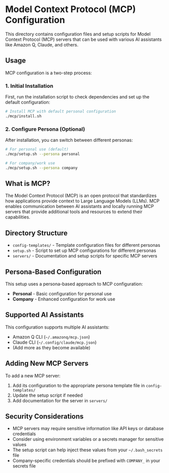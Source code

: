 # Model Context Protocol (MCP) Configuration

This directory contains configuration files and setup scripts for Model Context Protocol (MCP) servers that can be used with various AI assistants like Amazon Q, Claude, and others.

## Usage

MCP configuration is a two-step process:

### 1. Initial Installation

First, run the installation script to check dependencies and set up the default configuration:

```bash
# Install MCP with default personal configuration
./mcp/install.sh
```

### 2. Configure Persona (Optional)

After installation, you can switch between different personas:

```bash
# For personal use (default)
./mcp/setup.sh --persona personal

# For company/work use
./mcp/setup.sh --persona company
```

## What is MCP?

The Model Context Protocol (MCP) is an open protocol that standardizes how applications provide context to Large Language Models (LLMs). MCP enables communication between AI assistants and locally running MCP servers that provide additional tools and resources to extend their capabilities.

## Directory Structure

- `config-templates/` - Template configuration files for different personas
- `setup.sh` - Script to set up MCP configurations for different personas
- `servers/` - Documentation and setup scripts for specific MCP servers

## Persona-Based Configuration

This setup uses a persona-based approach to MCP configuration:

- **Personal** - Basic configuration for personal use
- **Company** - Enhanced configuration for work use

## Supported AI Assistants

This configuration supports multiple AI assistants:

- Amazon Q CLI (`~/.amazonq/mcp.json`)
- Claude CLI (`~/.config/claude/mcp.json`)
- (Add more as they become available)

## Adding New MCP Servers

To add a new MCP server:

1. Add its configuration to the appropriate persona template file in `config-templates/`
2. Update the setup script if needed
3. Add documentation for the server in `servers/`

## Security Considerations

- MCP servers may require sensitive information like API keys or database credentials
- Consider using environment variables or a secrets manager for sensitive values
- The setup script can help inject these values from your `~/.bash_secrets` file
- Company-specific credentials should be prefixed with `COMPANY_` in your secrets file
